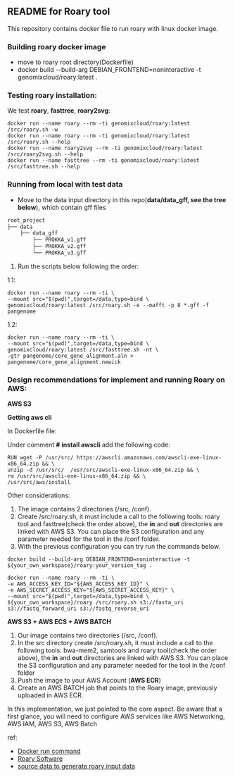 ## README for Roary tool ##

This repository contains docker file to run roary with linux docker image.

### Building roary docker image

* move to roary root directory(Dockerfile)
* docker build --build-arg DEBIAN_FRONTEND=noninteractive -t genomixcloud/roary:latest .

### Testing roary installation:

We test **roary**, **fasttree**, **roary2svg**:

```shell
docker run --name roary --rm -ti genomixcloud/roary:latest /src/roary.sh -w
docker run --name roary --rm -ti genomixcloud/roary:latest /src/roary.sh --help
docker run --name roary2svg --rm -ti genomixcloud/roary:latest /src/roary2svg.sh --help
docker run --name fasttree --rm -ti genomixcloud/roary:latest /src/fasttree.sh --help
```

### Running from local with test data

* Move to the data input directory in this repo(**data/data_gff, see the tree below**), which contain gff files 

```md
root_project
├── data
    ├── data_gff
        ├── PROKKA_v1.gff
        ├── PROKKA_v2.gff
        └── PROKKA_v3.gff
```

1. Run the scripts below following the order:

1.1:
```shell
docker run --name roary --rm -ti \
--mount src="$(pwd)",target=/data,type=bind \
genomixcloud/roary:latest /src/roary.sh -e --mafft -p 8 *.gff -f pangenome
```

1.2:
```shell
docker run --name roary --rm -ti \
--mount src="$(pwd)",target=/data,type=bind \
genomixcloud/roary:latest /src/fasttree.sh -nt \
-gtr pangenome/core_gene_alignment.aln > pangenome/core_gene_alignment.newick
```

### Design recommendations for implement and running Roary on AWS:

**AWS S3**

**Getting aws cli**

In Dockerfile file:

Under comment **# install awscli** add the following code:

```shell
RUN wget -P /usr/src/ https://awscli.amazonaws.com/awscli-exe-linux-x86_64.zip && \
unzip -d /usr/src/  /usr/src/awscli-exe-linux-x86_64.zip && \
rm /usr/src/awscli-exe-linux-x86_64.zip && \
/usr/src/aws/install
```

Other considerations:

1. The image contains 2 directories (/src, /conf).
2. Create /src/roary.sh, it must include a call to the following tools: roary tool and fasttree(check the order above), the **in** and **out** directories are linked with AWS S3. You can place the S3 configuration and any parameter needed for the tool in the /conf folder.
3. With the previous configuration you can try run the commands below.

```shell 
docker build --build-arg DEBIAN_FRONTEND=noninteractive -t ${your_own_workspace}/roary:your_version_tag .
```

```shell
docker run --name roary --rm -ti \
-e AWS_ACCESS_KEY_ID="${AWS_ACCESS_KEY_ID}" \
-e AWS_SECRET_ACCESS_KEY="${AWS_SECRET_ACCESS_KEY}" \
--mount src="$(pwd)",target=/data,type=bind \
${your_own_workspace}/roary /src/roary.sh s3://fasta_uri s3://fastq_forward_uri s3://fastq_reverse_uri
```

**AWS S3 + AWS ECS + AWS BATCH**

1. Our image contains two directories (/src, /conf).
2. In the src directory create /src/roary.sh, it must include a call to the following tools: bwa-mem2, samtools and roary tool(check the order above), the **in** and **out** directories are linked with AWS S3. You can place the S3 configuration and any parameter needed for the tool in the /conf folder
3. Push the image to your AWS Account (**AWS ECR**)
4. Create an AWS BATCH job that points to the Roary image, previously uploaded in AWS ECR.

In this implementation, we just pointed to the core aspect. Be aware that a first glance, you will need to configure AWS services like AWS Networking, AWS IAM, AWS S3, AWS Batch

ref:
* [Docker run command](https://docs.docker.com/engine/reference/commandline/run/)
* [Roary Software](https://github.com/sanger-pathogens/Roary/)
* [source data to generate roary input data](https://github.com/microgenomics/tutorials/blob/master/pangenome.md)
